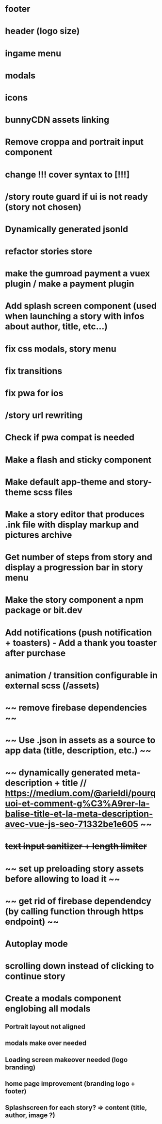 # footer
# header (logo size)
# ingame menu
# modals
# icons
# bunnyCDN assets linking
# Remove croppa and portrait input component
# change !!! cover syntax to [!!!]
# /story route guard if ui is not ready (story not chosen)
# Dynamically generated jsonld
# refactor stories store
# make the gumroad payment a vuex plugin / make a payment plugin
# Add splash screen component (used when launching a story with infos about author, title, etc...)
# fix css modals, story menu
# fix transitions
# fix pwa for ios
# /story url rewriting
# Check if pwa compat is needed
# Make a flash and sticky component
# Make default app-theme and story-theme scss files
# Make a story editor that produces .ink file with display markup and pictures archive
# Get number of steps from story and display a progression bar in story menu
# Make the story component a npm package or bit.dev
# Add notifications (push notification + toasters) - Add a thank you toaster after purchase
# animation / transition configurable in external scss (/assets)
# ~~ remove firebase dependencies ~~
# ~~ Use .json in assets as a source to app data (title, description, etc.) ~~
# ~~ dynamically generated meta-description + title // https://medium.com/@arieldi/pourquoi-et-comment-g%C3%A9rer-la-balise-title-et-la-meta-description-avec-vue-js-seo-71332be1e605 ~~
# ~~text input sanitizer + length limiter~~
# ~~ set up preloading story assets before allowing to load it ~~
# ~~ get rid of firebase dependendcy (by calling function through https endpoint) ~~
# Autoplay mode
# scrolling down instead of clicking to continue story
# Create a modals component englobing all modals

## Portrait layout not aligned
## modals make over needed
## Loading screen makeover needed (logo branding)
## home page improvement (branding logo + footer)
## Splashscreen for each story? => content (title, author, image ?)